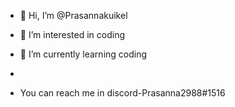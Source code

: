 - 👋 Hi, I’m @Prasannakuikel
- 👀 I’m interested in coding
- 🌱 I’m currently learning coding

- 
-   You can reach me in discord-Prasanna2988#1516

<!---
Prasannakuikel/Prasannakuikel is a ✨ special ✨ repository because its `README.md` (this file) appears on your GitHub profile.
You can click the Preview link to take a look at your changes.
--->
